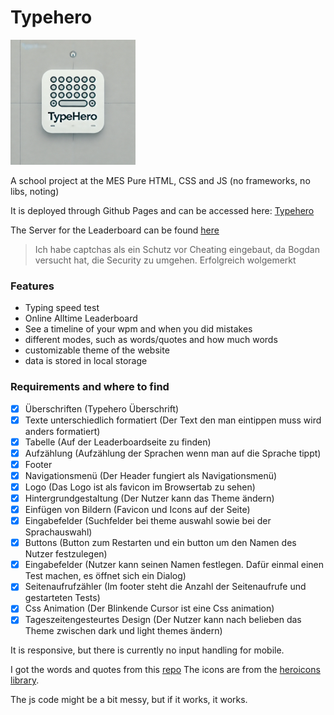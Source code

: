 # Typehero 
<img src="project_image.png" alt="logo" width="200"/>

A school project at the MES
Pure HTML, CSS and JS (no frameworks, no libs, noting)

It is deployed through Github Pages and can be accessed here: [Typehero](https://oxelf.github.io/typehero/)

The Server for the Leaderboard can be found [here](https://github.com/oxelf/typehero-server/) 


> Ich habe captchas als ein Schutz vor Cheating eingebaut,
> da Bogdan versucht hat, die Security zu umgehen.
> Erfolgreich wolgemerkt


### Features
- Typing speed test
- Online Alltime Leaderboard
- See a timeline of your wpm and when you did mistakes
- different modes, such as words/quotes and how much words
- customizable theme of the website
- data is stored in local storage

### Requirements and where to find
- [x] Überschriften (Typehero Überschrift)
- [x] Texte unterschiedlich formatiert (Der Text den man eintippen muss wird anders formatiert)
- [x] Tabelle (Auf der Leaderboardseite zu finden)
- [x] Aufzählung (Aufzählung der Sprachen wenn man auf die Sprache tippt)
- [x] Footer 
- [x] Navigationsmenü (Der Header fungiert als Navigationsmenü)
- [x] Logo (Das Logo ist als favicon im Browsertab zu sehen)
- [x] Hintergrundgestaltung (Der Nutzer kann das Theme ändern)
- [x] Einfügen von Bildern (Favicon und Icons auf der Seite)
- [x] Eingabefelder (Suchfelder bei theme auswahl sowie bei der Sprachauswahl)
- [x] Buttons (Button zum Restarten und ein button um den Namen des Nutzer festzulegen)
- [x] Eingabefelder (Nutzer kann seinen Namen festlegen. Dafür einmal einen Test machen, es öffnet sich ein Dialog)
- [x] Seitenaufrufzähler (Im footer steht die Anzahl der Seitenaufrufe und gestarteten Tests)
- [x] Css Animation (Der Blinkende Cursor ist eine Css animation)
- [x] Tageszeitengesteurtes Design (Der Nutzer kann nach belieben das Theme zwischen dark und light themes ändern)

It is responsive, but there is currently no input handling for mobile.

I got the words and quotes from this [repo](https://github.com/monkeytypegame/monkeytype/blob/master/frontend/static/quotes/german.json)
The icons are from the [heroicons library](https://heroicons.com).

The js code might be a bit messy, but if it works, it works.
